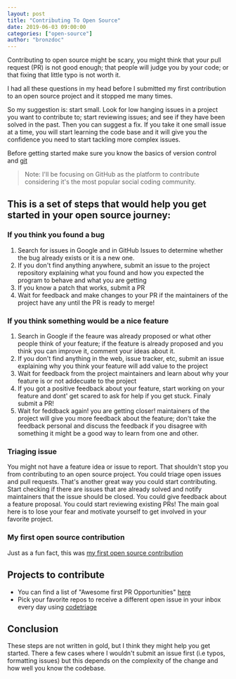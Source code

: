 ```yaml
---
layout: post
title: "Contributing To Open Source"
date: 2019-06-03 09:00:00
categories: ["open-source"]
author: "bronzdoc"
---
```


Contributing to open source might be scary, you might think that your pull request (PR) is not good enough; that people will judge you by your code; or that fixing that little typo is not worth it.

I had all these questions in my head before I submitted my first contribution to an open source project and it stopped me many times.

<!--more-->

So my suggestion is: start small. Look for low hanging issues in a project you want to contribute to; start reviewing issues; and see if they have been solved in the past. Then you can suggest a fix. If you take it one small issue at a time, you will start learning the code base and it will give you the confidence you need to start tackling more complex issues.

Before getting started make sure you know the basics of version control and [git](https://git-scm.com/book/en/v1/Getting-Started-Git-Basics)

> Note: I'll be focusing on GitHub as the platform to contribute considering it's the most popular social coding community.

## This is a set of steps that would help you get started in your open source journey:

### If you think you found a bug

1. Search for issues in Google and in GitHub Issues to determine whether the bug already exists or it is a new one.
2. If you don't find anything anywhere, submit an issue to the project repository explaining what you found and how you expected the program to behave and what you are getting
3. If you know a patch that works, submit a PR
4. Wait for feedback and make changes to your PR if the maintainers of the project have any until the PR is ready to merge!

### If you think something would be a nice feature

1. Search in Google if the feaure was already proposed or what other people think of your feature; if the feature is already proposed and you think you can improve it, comment your ideas about it.
2. If you don't find anything in the web, issue tracker, etc, submit an issue explaining why you think your feature will add value to the project
3. Wait for feedback from the project maintainers and learn about why your feature is or not addecuate to the project
4. If you got a positive feedback about your feature, start working on your feature and dont' get scared to ask for help if you get stuck. Finaly submit a PR!
5. Wait for feddback again! you are getting closer! maintainers of the project will give you more feedback about the feature; don't take the feedback personal and discuss the feedback if you disagree with something it might be a good way to learn from one and other.

### Triaging issue

You might not have a feature idea or issue to report. That shouldn't stop you from contributing to an open source project. You could triage open issues and pull requests. That's another great way you could start contributing. Start checking if there are issues that are already solved and notify maintainers that the issue should be closed.  You could give feedback about a feature proposal. You could start reviewing existing PRs! The main goal here is to lose your fear and motivate yourself to get involved in your favorite project.

### My first open source contribution
Just as a fun fact, this was [my first open source contribution](https://github.com/plaidchat/plaidchat/pull/74)

## Projects to contribute

- You can find a list of "Awesome first PR Opportunities" [here](https://github.com/MunGell/awesome-for-beginners)
- Pick your favorite repos to receive a different open issue in your inbox every day using [codetriage](https://www.codetriage.com/)

## Conclusion

These steps are not written in gold, but I think they might help you get started.
There a few cases where I wouldn't submit an issue first (i.e typos, formatting issues)
but this depends on the complexity of the change and how well you know the codebase.
